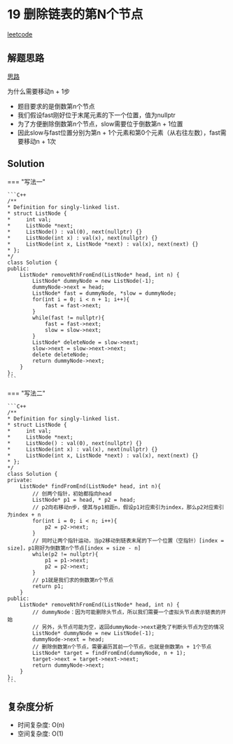 # 19 删除链表的第N个节点

[leetcode](https://leetcode.cn/problems/remove-nth-node-from-end-of-list/description/)

## 解题思路

[思路](https://programmercarl.com/0019.%E5%88%A0%E9%99%A4%E9%93%BE%E8%A1%A8%E7%9A%84%E5%80%92%E6%95%B0%E7%AC%ACN%E4%B8%AA%E8%8A%82%E7%82%B9.html#%E6%80%9D%E8%B7%AF)

为什么需要移动n + 1步

- 题目要求的是倒数第n个节点
- 我们假设fast刚好位于末尾元素的下一个位置，值为nullptr
- 为了方便删除倒数第n个节点，slow需要位于倒数第n + 1位置
- 因此slow与fast位置分别为第n + 1个元素和第0个元素（从右往左数），fast需要移动n + 1次

## Solution

=== "写法一"

    ```C++
    /**
    * Definition for singly-linked list.
    * struct ListNode {
    *     int val;
    *     ListNode *next;
    *     ListNode() : val(0), next(nullptr) {}
    *     ListNode(int x) : val(x), next(nullptr) {}
    *     ListNode(int x, ListNode *next) : val(x), next(next) {}
    * };
    */
    class Solution {
    public:
        ListNode* removeNthFromEnd(ListNode* head, int n) {
            ListNode* dummyNode = new ListNode(-1);
            dummyNode->next = head;
            ListNode* fast = dummyNode, *slow = dummyNode;
            for(int i = 0; i < n + 1; i++){
                fast = fast->next;
            }
            while(fast != nullptr){
                fast = fast->next;
                slow = slow->next;
            }
            ListNode* deleteNode = slow->next;
            slow->next = slow->next->next;
            delete deleteNode;
            return dummyNode->next;
        }
    };
    ```

=== "写法二"

    ```C++
    /**
    * Definition for singly-linked list.
    * struct ListNode {
    *     int val;
    *     ListNode *next;
    *     ListNode() : val(0), next(nullptr) {}
    *     ListNode(int x) : val(x), next(nullptr) {}
    *     ListNode(int x, ListNode *next) : val(x), next(next) {}
    * };
    */
    class Solution {
    private:
        ListNode* findFromEnd(ListNode* head, int n){
            // 创两个指针，初始都指向head
            ListNode* p1 = head, * p2 = head;
            // p2向右移动n步，使其与p1相距n，假设p1对应索引为index，那么p2对应索引为index + n
            for(int i = 0; i < n; i++){
                p2 = p2->next;
            }
            // 同时让两个指针运动，当p2移动到链表末尾的下一个位置（空指针）[index = size]，p1刚好为倒数第n个节点[index = size - n]
            while(p2 != nullptr){
                p1 = p1->next;
                p2 = p2->next;
            }
            // p1就是我们求的倒数第n个节点
            return p1;
        }
    public:
        ListNode* removeNthFromEnd(ListNode* head, int n) {
            // dummyNode：因为可能删除头节点，所以我们需要一个虚拟头节点表示链表的开始
            // 另外，头节点可能为空，返回dummyNode->next避免了判断头节点为空的情况
            ListNode* dummyNode = new ListNode(-1);
            dummyNode->next = head;
            // 删除倒数第n个节点，需要遍历其前一个节点，也就是倒数第n + 1个节点
            ListNode* target = findFromEnd(dummyNode, n + 1);
            target->next = target->next->next;
            return dummyNode->next;
        }
    };
    ```

## 复杂度分析

- 时间复杂度: O(n)
- 空间复杂度: O(1)


